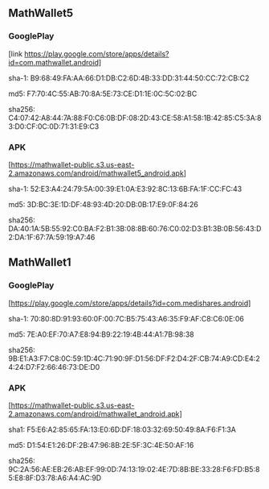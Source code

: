 ## MathWallet5

### GooglePlay
[link https://play.google.com/store/apps/details?id=com.mathwallet.android]

sha-1: B9:68:49:FA:AA:66:D1:DB:C2:6D:4B:33:DD:31:44:50:CC:72:CB:C2

md5: F7:70:4C:55:AB:70:8A:5E:73:CE:D1:1E:0C:5C:02:BC

sha256: C4:07:42:A8:44:7A:88:F0:C6:0B:DF:08:2D:43:CE:58:A1:58:1B:42:85:C5:3A:83:D0:CF:0C:0D:71:31:E9:C3

### APK
[https://mathwallet-public.s3.us-east-2.amazonaws.com/android/mathwallet5_android.apk]


sha-1: 52:E3:A4:24:79:5A:00:39:E1:0A:E3:92:8C:13:6B:FA:1F:CC:FC:43

md5: 3D:BC:3E:1D:DF:48:93:4D:20:DB:0B:17:E9:0F:84:26

sha256: DA:40:1A:5B:55:92:C0:BA:F2:B1:3B:08:8B:60:76:C0:02:D3:B1:3B:0B:56:43:D2:DA:1F:67:7A:59:19:A7:46


## MathWallet1

### GooglePlay
[https://play.google.com/store/apps/details?id=com.medishares.android]

sha-1: 70:80:8D:91:93:60:0F:00:7C:B5:75:43:A6:35:F9:AF:C8:C6:0E:06

md5: 7E:A0:EF:70:A7:E8:94:B9:22:19:4B:44:A1:7B:98:38

sha256: 9B:E1:A3:F7:C8:0C:59:1D:4C:71:90:9F:D1:56:DF:F2:D4:2F:CB:74:A9:CD:E4:24:24:D7:F2:66:46:73:DE:D0

### APK
[https://mathwallet-public.s3.us-east-2.amazonaws.com/android/mathwallet_android.apk]

sha1: F5:E6:A2:85:65:FA:13:E0:6D:DF:18:03:32:69:50:49:8A:F6:F1:3A

md5: D1:54:E1:26:DF:2B:47:96:8B:2E:5F:3C:4E:50:AF:16 

sha256: 9C:2A:56:AE:EB:26:AB:EF:99:0D:74:13:19:02:4E:7D:8B:BE:33:28:F6:FD:B5:85:E8:8F:D3:78:A6:A4:AC:9D
